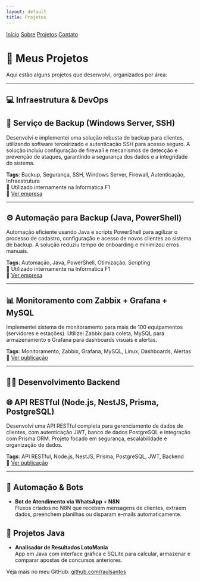 ```yaml
---
layout: default
title: Projetos
---
```


<nav class="navbar">
  <a href="/RaulAnselmoPortfolio/">Início</a>
  <a href="/RaulAnselmoPortfolio/sobre">Sobre</a>
  <a href="/RaulAnselmoPortfolio/projetos">Projetos</a>
  <a href="/RaulAnselmoPortfolio/contato">Contato</a>
</nav>


# 🧠 Meus Projetos

Aqui estão alguns projetos que desenvolvi, organizados por área:

---

## 💻 Infraestrutura & DevOps

## 🔐 Serviço de Backup (Windows Server, SSH)

Desenvolvi e implementei uma solução robusta de backup para clientes, utilizando software terceirizado e autenticação SSH para acesso seguro. A solução incluiu configuração de firewall e mecanismos de detecção e prevenção de ataques, garantindo a segurança dos dados e a integridade do sistema.

**Tags**: Backup, Segurança, SSH, Windows Server, Firewall, Autenticação, Infraestrutura  
📍 Utilizado internamente na Informatica F1  
🔗 [Ver empresa](https://informaticaf1.com.br/suporte-em-informatica-para-empresas/)

---

## ⚙️ Automação para Backup (Java, PowerShell)

Automação eficiente usando Java e scripts PowerShell para agilizar o processo de cadastro, configuração e acesso de novos clientes ao sistema de backup. A solução reduziu tempo de onboarding e minimizou erros manuais.

**Tags**: Automação, Java, PowerShell, Otimização, Scripting  
📍 Utilizado internamente na Informatica F1  
🔗 [Ver empresa](https://informaticaf1.com.br/suporte-em-informatica-para-empresas/)

---

## 📊 Monitoramento com Zabbix + Grafana + MySQL

Implementei sistema de monitoramento para mais de 100 equipamentos (servidores e estações). Utilizei Zabbix para coleta, MySQL para armazenamento e Grafana para dashboards visuais e alertas.

**Tags**: Monitoramento, Zabbix, Grafana, MySQL, Linux, Dashboards, Alertas  
🔗 [Ver publicação](https://www.linkedin.com/posts/raul-anselmo_monitoring-it-infrastructure-activity-7266947916311769088-vyVb)

---

## 🧑‍💻 Desenvolvimento Backend

## 🌐 API RESTful (Node.js, NestJS, Prisma, PostgreSQL)

Desenvolvi uma API RESTful completa para gerenciamento de dados de clientes, com autenticação JWT, banco de dados PostgreSQL e integração com Prisma ORM. Projeto focado em segurança, escalabilidade e organização de dados.

**Tags**: API RESTful, Node.js, NestJS, Prisma, PostgreSQL, JWT, Backend  
🔗 [Ver publicação](https://www.linkedin.com/posts/raul-anselmo_nestjs-typescript-prismaorm-activity-7279853019762954240-xbKx)

---

## 🤖 Automação & Bots

- **Bot de Atendimento via WhatsApp + N8N**  
  Fluxos criados no N8N que recebem mensagens de clientes, extraem dados, preenchem planilhas ou disparam e-mails automaticamente.

## 🎰 Projetos Java

- **Analisador de Resultados LotoMania**  
  App em Java com interface gráfica e SQLite para calcular, armazenar e comparar apostas de concursos anteriores.

Veja mais no meu GitHub: [github.com/raulsantos](https://github.com/raulsantos)
